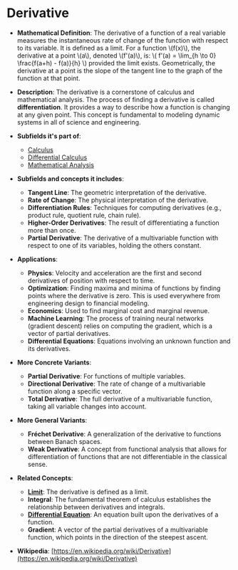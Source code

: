 # Derivative

- **Mathematical Definition**: The derivative of a function of a real variable measures the instantaneous rate of change of the function with respect to its variable. It is defined as a limit. For a function \\(f(x)\\), the derivative at a point \\(a\\), denoted \\(f'(a)\\), is:
  \\( f'(a) = \lim_{h \to 0} \frac{f(a+h) - f(a)}{h} \\)
  provided the limit exists. Geometrically, the derivative at a point is the slope of the tangent line to the graph of the function at that point.

- **Description**: The derivative is a cornerstone of calculus and mathematical analysis. The process of finding a derivative is called **differentiation**. It provides a way to describe how a function is changing at any given point. This concept is fundamental to modeling dynamic systems in all of science and engineering.

- **Subfields it's part of**:
    - [Calculus](https://en.wikipedia.org/wiki/Calculus)
    - [Differential Calculus](https://en.wikipedia.org/wiki/Differential_calculus)
    - [Mathematical Analysis](https://en.wikipedia.org/wiki/Mathematical_analysis)

- **Subfields and concepts it includes**:
    - **Tangent Line**: The geometric interpretation of the derivative.
    - **Rate of Change**: The physical interpretation of the derivative.
    - **Differentiation Rules**: Techniques for computing derivatives (e.g., product rule, quotient rule, chain rule).
    - **Higher-Order Derivatives**: The result of differentiating a function more than once.
    - **Partial Derivative**: The derivative of a multivariable function with respect to one of its variables, holding the others constant.

- **Applications**:
    - **Physics**: Velocity and acceleration are the first and second derivatives of position with respect to time.
    - **Optimization**: Finding maxima and minima of functions by finding points where the derivative is zero. This is used everywhere from engineering design to financial modeling.
    - **Economics**: Used to find marginal cost and marginal revenue.
    - **Machine Learning**: The process of training neural networks (gradient descent) relies on computing the gradient, which is a vector of partial derivatives.
    - **Differential Equations**: Equations involving an unknown function and its derivatives.

- **More Concrete Variants**:
    - **Partial Derivative**: For functions of multiple variables.
    - **Directional Derivative**: The rate of change of a multivariable function along a specific vector.
    - **Total Derivative**: The full derivative of a multivariable function, taking all variable changes into account.

- **More General Variants**:
    - **Fréchet Derivative**: A generalization of the derivative to functions between Banach spaces.
    - **Weak Derivative**: A concept from functional analysis that allows for differentiation of functions that are not differentiable in the classical sense.

- **Related Concepts**:
    - **[Limit](./limit.md)**: The derivative is defined as a limit.
    - **Integral**: The fundamental theorem of calculus establishes the relationship between derivatives and integrals.
    - **[Differential Equation](../../applied_mathematics/differential_equations/differential_equation.md)**: An equation built upon the derivatives of a function.
    - **Gradient**: A vector of the partial derivatives of a multivariable function, which points in the direction of the steepest ascent.

- **Wikipedia**: [https://en.wikipedia.org/wiki/Derivative](https://en.wikipedia.org/wiki/Derivative)
